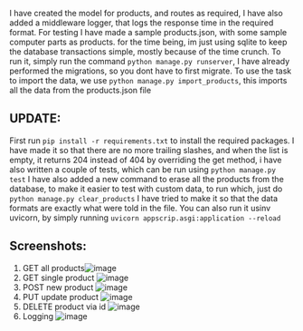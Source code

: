 I have created the model for products, and routes as required, I have also added a middleware logger, that logs the response time in the required format. 
For testing I have made a sample products.json, with some sample computer parts as products. for the time being, im just using sqlite to keep the database transactions simple, mostly because of the time crunch. 
To run it, simply run the command ```python manage.py runserver```, I have already performed the migrations, so you dont have to first migrate. To use the task to import the data, we use ```python manage.py import_products```, this imports all the data from the products.json file

## UPDATE:
First run ```pip install -r requirements.txt``` to install the required packages.
I have made it so that there are no more trailing slashes, and when the list is empty, it returns 204 instead of 404 by overriding the get method, i have also written a couple of tests, which can be run using ```python manage.py test```
I have also added a new command to erase all the products from the database, to make it easier to test with custom data, to run which, just do ```python manage.py clear_products```
I have tried to make it so that the data formats are exactly what were told in the file.
You can also run it usinv uvicorn, by simply running ```uvicorn appscrip.asgi:application --reload```
## Screenshots: 
1. GET all products![image](https://github.com/user-attachments/assets/82dcbd56-decc-4ee4-ad38-b6d53cdcc25d)
2. GET single product ![image](https://github.com/user-attachments/assets/960f640d-3833-4f90-a3e0-792e0764122e)
3. POST new product ![image](https://github.com/user-attachments/assets/a1a39793-c480-46a7-9438-7784ddbc9469)
4. PUT update product ![image](https://github.com/user-attachments/assets/97049bad-0cfa-47db-a639-4391cee60479)
5. DELETE product via id ![image](https://github.com/user-attachments/assets/fe702e73-8503-4e8c-8568-8772a708857d)
6. Logging ![image](https://github.com/user-attachments/assets/ac4a3d81-92cf-4e03-936a-6cb6ed87078e)
